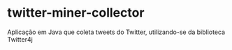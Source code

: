 # twitter-miner-collector
Aplicação em Java que coleta tweets do Twitter, utilizando-se da biblioteca Twitter4j
